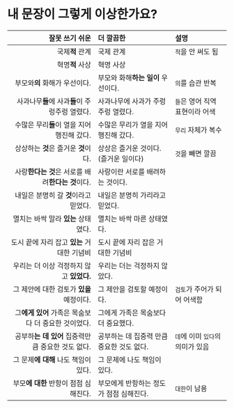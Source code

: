 # 내 문장이 그렇게 이상한가요?

| 잘못 쓰기 쉬운                                      | 더 깔끔한                                 | 설명                             |
| ---:                                                | :---                                      | :---                             |
| 국제**적** 관계                                     | 국제 관계                                 | `적`을 안 써도 됨                |
| 혁명**적** 사상                                     | 혁명 사상                                 |                                  |
| 부모와**의** 화해가 우선이다.                       | 부모와 화해**하는 일이** 우선이다.        | `의`를 습관 반복                 |
| 사과나무**들**에 사과**들**이 주렁주렁 열렸다.      | 사과나무에 사과가 주렁주렁 열렸다.        | `들`은 영어 직역 표현이라 어색   |
| 수많은 무리**들**이 열을 지어 행진해 갔다.          | 수많은 무리가 열을 지어 행진해 갔다.      | `무리` 자체가 복수               |
| 상상하는 **것**은 즐거운 **것**이다.                | 상상은 즐거운 것이다.(즐거운 일이다)      | `것`을 빼면 깔끔                 |
| 사랑**한다는 것**은 서로를 배려**한다는 것**이다.   | 사랑이란 서로를 배려하는 것이다.          |                                  |
| 내일은 분명히 갈 **것**이라고 믿었다.               | 내일은 분명히 가리라고 믿었다.            |                                  |
| 멸치는 바싹 말라 **있는** 상태였다.                 | 멸치는 바싹 마른 상태였다.                |                                  |
| 도시 끝에 자리 잡고 **있는** 거대한 기념비          | 도시 끝에 자리 잡은 거대한 기념비         |                                  |
| 우리는 더 이상 걱정하지 않고 **있었다.**            | 우리는 더는 걱정하지 않았다.              |                                  |
| 그 제안에 대한 검토가 **있을** 예정이다.            | 그 제안을 검토할 예정이다.                | `검토`가 주어가 되어 어색함      |
| 그**에게 있어** 가족은 목숨보다 더 중요한 것이었다. | 그에게 가족은 목숨보다 더 중요했다.       |                                  |
| 공부하**는 데 있어** 집중력만큼 중요한 것도 없다.   | 공부하는 데 집중력 만큼 중요한 것도 없다. | `데`에 이미 `있다`의 의미가 있음 |
| 그 문제**에 대해** 나도 책임이 있다.                | 그 문제에 나도 책임이 있다.               |                                  |
| 부모**에 대한** 반항이 점점 심해진다.               | 부모에게 반항하는 정도가 점점 심해진다.   | `대한`이 남용                    |
